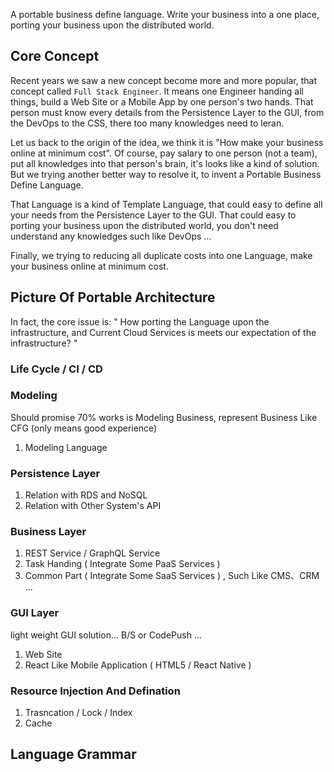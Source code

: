 A portable business define language. Write your business into a one place, porting your business upon the distributed world.

## Core Concept

Recent years we saw a new concept become more and more popular, that concept called `Full Stack Engineer`. It means one Engineer handing all things, build a Web Site or a Mobile App by one person's two hands. That person must know every details from the Persistence Layer to the GUI, from the DevOps to the CSS, there too many knowledges need to leran. 

Let us back to the origin of the idea, we think it is "How make your business online at minimum cost". Of course, pay salary to one person (not a team), put all knowledges into that person's brain, it's looks like a kind of solution. But we trying another better way to resolve it, to invent a Portable Business Define Language.

That Language is a kind of Template Language, that could easy to define all your needs from the Persistence Layer to the GUI. That could easy to porting your business upon the distributed world, you don't need understand any knowledges such like DevOps ...

Finally, we trying to reducing all duplicate costs into one Language, make your business online at minimum cost.


## Picture Of Portable Architecture

In fact, the core issue is: " How porting the Language upon the infrastructure, and Current Cloud Services is meets our expectation of the infrastructure? "

### Life Cycle / CI / CD

### Modeling

Should promise 70% works is Modeling Business, represent Business Like CFG (only means good experience)

1. Modeling Language

### Persistence Layer

1. Relation with RDS and NoSQL
2. Relation with Other System's API

### Business Layer

1. REST Service / GraphQL Service
2. Task Handing ( Integrate Some PaaS Services )
3. Common Part ( Integrate Some SaaS Services ) , Such Like CMS、CRM ...

### GUI Layer

light weight GUI solution...  B/S or CodePush ...

1. Web Site
2. React Like Mobile Application ( HTML5 / React Native )

### Resource Injection And Defination

1. Trasncation / Lock / Index
2. Cache

## Language Grammar
